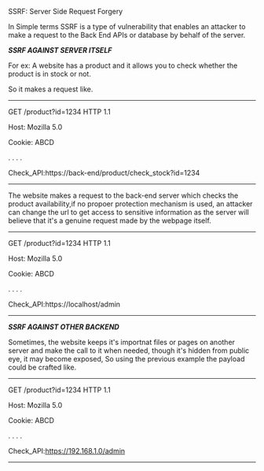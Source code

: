 SSRF: Server Side Request Forgery

In Simple terms SSRF is a type of vulnerability that enables an attacker to make a request to the Back End APIs or database by behalf of the server.

___SSRF AGAINST SERVER ITSELF___

For ex: A website has a product and it allows you to check whether the product is in stock or not.

So it makes a request like.

*****

GET /product?id=1234 HTTP 1.1

Host: Mozilla 5.0

Cookie: ABCD

.
.
.
.

Check_API:https://back-end/product/check_stock?id=1234


*****

The website makes a request to the back-end server which checks the product availability,if no propoer protection mechanism is used, an attacker can change the url to get access to sensitive information as the server will believe that it's a genuine request made by the webpage itself.

*****


GET /product?id=1234 HTTP 1.1

Host: Mozilla 5.0

Cookie: ABCD

.
.
.
.

Check_API:https://localhost/admin


*****

___SSRF AGAINST OTHER BACKEND___

Sometimes, the website keeps it's importnat files or pages on another server and make the call to it when needed, though it's hidden from public eye, it may become exposed, So using the previous example the payload could be crafted like.

*****

GET /product?id=1234 HTTP 1.1

Host: Mozilla 5.0

Cookie: ABCD

.
.
.
.

Check_API:https://192.168.1.0/admin

*****


